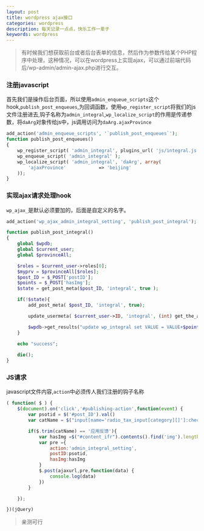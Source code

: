 ```yaml
---
layout: post
title: wordpress ajax接口
categories: wordpress
description: 每天记录一点点，快乐工作一辈子
keywords: wordpress
---
```


> 有时候我们想获取前台或者后台表单的信息，然后作为参数传给某个PHP程序中处理，这种情况，可以在wordpress上实现ajax，可以通过前端代码后/wp-admin/admin-ajax.php进行交互。


### 注册javascript

首先我们是操作后台页面，所以使用`admin_enqueue_scripts`这个hook,`publish_post_enqueues`,为回调函数，使用`wp_register_script`将我们的js文件注册进去,钩子名称为`admin_integral`,`wp_localize_script`的作用是传递参数，将`daArg`对象传给js中，js调用访问为`daArg.ajaxProvince`

```php
add_action('admin_enqueue_scripts', '`publish_post_enqueues`');
function publish_post_enqueues()
{
    wp_register_script( 'admin_integral', plugins_url( 'js/integral.js', __FILE__ ),array( 'jquery' ));
    wp_enqueue_script( 'admin_integral' );
    wp_localize_script( 'admin_integral', 'daArg', array(
        'ajaxProvince'            => 'beijing'
    ));
}
```


### 实现ajax请求处理hook

`wp_ajax_`是默认必须要加的，后面是自定义的名字。

```php
add_action('wp_ajax_admin_integral_setting', 'publish_post_integral');

function publish_post_integral()
{
    global $wpdb;
    global $current_user;
    global $provinceAll;

    $roles = $current_user->roles[0];
    $myprv = $provinceAll[$roles];
    $post_ID = $_POST['postID'];
    $points = $_POST['hasImg'];
    $state = get_post_meta($post_ID, 'integral', true );

    if(!$state){
        add_post_meta( $post_ID, 'integral', true);

        update_usermeta( $current_user->ID, 'integral', (int) get_the_author_meta( 'integral', $current_user->ID ) + $points );

        $wpdb->get_results("update wp_integral set VALUE = VALUE+$points WHERE  province = '$myprv' ");
    }

    echo "success";
    
    die();
}

```

### JS请求

javascript文件内容,`action`中必须传人我们注册的钩子名称

```js
( function( $ ) {
    $(document).on('click','#publishing-action',function(event) {
        var psotid = $('#post_ID').val()
        var catName = $("input[name='radio_tax_input[category][]']:checked").parent().text()

        if($.trim(catName) == '应用反馈'){
            var hasImg =$("#content_ifr").contents().find('img').length > 0 ? 2 : 1
            var pre ={
                action:'admin_integral_setting',
                postID:psotid,
                hasImg:hasImg
            }
            $.post(ajaxurl,pre,function(data) {
                console.log(data)
            })
        }

    });

})(jQuery)
```


> 亲测可行